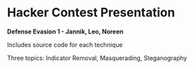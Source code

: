 # Hacker Contest Presentation

**Defense Evasion 1 - Jannik, Leo, Noreen**

Includes source code for each technique

Three topics: Indicator Removal, Masquerading, Steganography